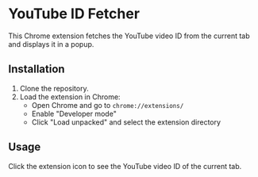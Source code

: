 # YouTube ID Fetcher

This Chrome extension fetches the YouTube video ID from the current tab and displays it in a popup.

## Installation

1. Clone the repository.
2. Load the extension in Chrome:
   - Open Chrome and go to `chrome://extensions/`
   - Enable "Developer mode"
   - Click "Load unpacked" and select the extension directory

## Usage

Click the extension icon to see the YouTube video ID of the current tab.

